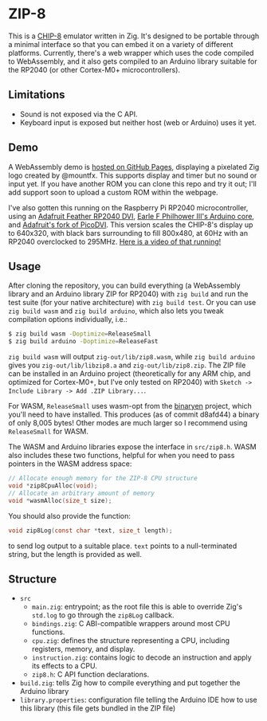 # ZIP-8

This is a [CHIP-8](https://en.wikipedia.org/wiki/CHIP-8) emulator written in Zig. It's designed to be portable through a minimal interface so that you can embed it on a variety of different platforms. Currently, there's a web wrapper which uses the code compiled to WebAssembly, and it also gets compiled to an Arduino library suitable for the RP2040 (or other Cortex-M0+ microcontrollers).

## Limitations

- Sound is not exposed via the C API.
- Keyboard input is exposed but neither host (web or Arduino) uses it yet.

## Demo

A WebAssembly demo is [hosted on GitHub Pages](https://190n.github.io/zip8/js-host/), displaying a pixelated Zig logo created by @mountfx. This supports display and timer but no sound or input yet. If you have another ROM you can clone this repo and try it out; I'll add support soon to upload a custom ROM within the webpage.

I've also gotten this running on the Raspberry Pi RP2040 microcontroller, using an [Adafruit Feather RP2040 DVI](https://www.adafruit.com/product/5710), [Earle F Philhower III's Arduino core](https://github.com/earlephilhower/arduino-pico), and [Adafruit's fork of PicoDVI](https://github.com/adafruit/PicoDVI). This version scales the CHIP-8's display up to 640x320, with black bars surrounding to fill 800x480, at 60Hz with an RP2040 overclocked to 295MHz. [Here is a video of that running!](https://cdn.discordapp.com/attachments/854614083345055745/1143692785032118282/PXL_20230822_234035511.TS.mp4)

## Usage

After cloning the repository, you can build everything (a WebAssembly library and an Arduino library ZIP for RP2040) with `zig build` and run the test suite (for your native architecture) with `zig build test`. Or you can use `zig build wasm` and `zig build arduino`, which also lets you tweak compilation options individually, i.e.:

```sh
$ zig build wasm -Doptimize=ReleaseSmall
$ zig build arduino -Doptimize=ReleaseFast
```

`zig build wasm` will output `zig-out/lib/zip8.wasm`, while `zig build arduino` gives you `zig-out/lib/libzip8.a` and `zig-out/lib/zip8.zip`. The ZIP file can be installed in an Arduino project (theoretically for any ARM chip, and optimized for Cortex-M0+, but I've only tested on RP2040) with `Sketch -> Include Library -> Add .ZIP Library...`.

For WASM, `ReleaseSmall` uses wasm-opt from the [binaryen](https://github.com/WebAssembly/binaryen) project, which you'll need to have installed. This produces (as of commit d8afd44) a binary of only 8,005 bytes! Other modes are much larger so I recommend using `ReleaseSmall` for WASM.

The WASM and Arduino libraries expose the interface in `src/zip8.h`. WASM also includes these two functions, helpful for when you need to pass pointers in the WASM address space:

```c
// Allocate enough memory for the ZIP-8 CPU structure
void *zip8CpuAlloc(void);
// Allocate an arbitrary amount of memory
void *wasmAlloc(size_t size);
```

You should also provide the function:

```c
void zip8Log(const char *text, size_t length);
```

to send log output to a suitable place. `text` points to a null-terminated string, but the length is provided as well.

## Structure

- `src`
	- `main.zig`: entrypoint; as the root file this is able to override Zig's `std.log` to go through the `zip8Log` callback.
	- `bindings.zig`: C ABI-compatible wrappers around most CPU functions.
	- `cpu.zig`: defines the structure representing a CPU, including registers, memory, and display.
	- `instruction.zig`: contains logic to decode an instruction and apply its effects to a CPU.
	- `zip8.h`: C API function declarations.
- `build.zig`: tells Zig how to compile everything and put together the Arduino library
- `library.properties`: configuration file telling the Arduino IDE how to use this library (this file gets bundled in the ZIP file)
